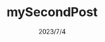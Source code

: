 ---
title: "mySecondPost"
date: 2023/7/4
draft: false
tags: ["code","test"]
categories: ["Markdown"]
---